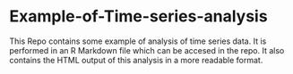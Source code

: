 # Example-of-Time-series-analysis
This Repo contains some example of analysis of time series data. It is performed in an R Markdown file which can be accesed in the repo. It also contains the HTML output of this analysis 
in a more readable format. 
